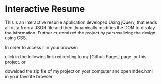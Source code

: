 # Interactive Resume
 
This is an interactive resume application developed Using jQuery, that reads all data from a JSON file and then dynamically modifies the DOM to display the information. Further customized the project by personalizing the design using CSS.

In order to access it in your browser:

click in the following link redirecting to my [Github Pages] page for this project.
or

download the zip file of my project on your computer and open index.html in your favorite browser